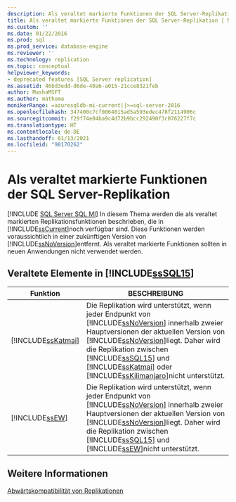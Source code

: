 ```yaml
---
description: Als veraltet markierte Funktionen der SQL Server-Replikation
title: Als veraltet markierte Funktionen der SQL Server-Replikation | Microsoft-Dokumentation
ms.custom: ''
ms.date: 01/22/2016
ms.prod: sql
ms.prod_service: database-engine
ms.reviewer: ''
ms.technology: replication
ms.topic: conceptual
helpviewer_keywords:
- deprecated features [SQL Server replication]
ms.assetid: 46bd3edd-d6de-40a6-a015-21cce8321feb
author: MashaMSFT
ms.author: mathoma
monikerRange: =azuresqldb-mi-current||>=sql-server-2016
ms.openlocfilehash: 347400c7cf0064015ad5a593edec478f2114906c
ms.sourcegitcommit: f29f74e04ba9c4d72b9bcc292490f3c076227f7c
ms.translationtype: HT
ms.contentlocale: de-DE
ms.lasthandoff: 01/13/2021
ms.locfileid: "98170262"
---
```

# <a name="deprecated-features-in-sql-server-replication"></a>Als veraltet markierte Funktionen der SQL Server-Replikation
[!INCLUDE [SQL Server SQL MI](../../includes/applies-to-version/sql-asdbmi.md)]
  In diesem Thema werden die als veraltet markierten Replikationsfunktionen beschrieben, die in [!INCLUDE[ssCurrent](../../includes/sscurrent-md.md)]noch verfügbar sind. Diese Funktionen werden voraussichtlich in einer zukünftigen Version von [!INCLUDE[ssNoVersion](../../includes/ssnoversion-md.md)]entfernt. Als veraltet markierte Funktionen sollten in neuen Anwendungen nicht verwendet werden.  
  
## <a name="items-deprecated-in-sssql15"></a>Veraltete Elemente in [!INCLUDE[ssSQL15](../../includes/sssql16-md.md)]  
  
|Funktion|BESCHREIBUNG|  
|-------------|-----------------|  
|[!INCLUDE[ssKatmai](../../includes/sskatmai-md.md)]|Die Replikation wird unterstützt, wenn jeder Endpunkt von [!INCLUDE[ssNoVersion](../../includes/ssnoversion-md.md)] innerhalb zweier Hauptversionen der aktuellen Version von [!INCLUDE[ssNoVersion](../../includes/ssnoversion-md.md)]liegt. Daher wird die Replikation zwischen [!INCLUDE[ssSQL15](../../includes/sssql16-md.md)] und [!INCLUDE[ssKatmai](../../includes/sskatmai-md.md)] oder [!INCLUDE[ssKilimanjaro](../../includes/sskilimanjaro-md.md)]nicht unterstützt.|  
|[!INCLUDE[ssEW](../../includes/ssew-md.md)]|Die Replikation wird unterstützt, wenn jeder Endpunkt von [!INCLUDE[ssNoVersion](../../includes/ssnoversion-md.md)] innerhalb zweier Hauptversionen der aktuellen Version von [!INCLUDE[ssNoVersion](../../includes/ssnoversion-md.md)]liegt. Daher wird die Replikation zwischen [!INCLUDE[ssSQL15](../../includes/sssql16-md.md)] und [!INCLUDE[ssEW](../../includes/ssew-md.md)]nicht unterstützt.|  
  
## <a name="see-also"></a>Weitere Informationen  
 [Abwärtskompatibilität von Replikationen](../../relational-databases/replication/replication-backward-compatibility.md)  
  
  
